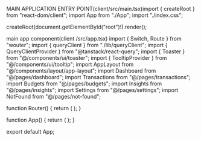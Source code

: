 MAIN APPLICATION ENTRY POINT(client/src/main.tsx)import { createRoot } from "react-dom/client";
import App from "./App";
import "./index.css";

createRoot(document.getElementById("root")!).render(<App />);

main app component(client 
/src/app.tsx)
import { Switch, Route } from "wouter";
import { queryClient } from "./lib/queryClient";
import { QueryClientProvider } from "@tanstack/react-query";
import { Toaster } from "@/components/ui/toaster";
import { TooltipProvider } from "@/components/ui/tooltip";
import AppLayout from "@/components/layout/app-layout";
import Dashboard from "@/pages/dashboard";
import Transactions from "@/pages/transactions";
import Budgets from "@/pages/budgets";
import Insights from "@/pages/insights";
import Settings from "@/pages/settings";
import NotFound from "@/pages/not-found";

function Router() {
  return (
    <AppLayout>
      <Switch>
        <Route path="/" component={Dashboard} />
        <Route path="/dashboard" component={Dashboard} />
        <Route path="/transactions" component={Transactions} />
        <Route path="/budgets" component={Budgets} />
        <Route path="/insights" component={Insights} />
        <Route path="/settings" component={Settings} />
        <Route component={NotFound} />
      </Switch>
    </AppLayout>
  );
}

function App() {
  return (
    <QueryClientProvider client={queryClient}>
      <TooltipProvider>
        <Toaster />
        <Router />
      </TooltipProvider>
    </QueryClientProvider>
  );
}

export default App;
